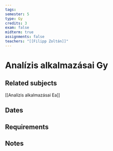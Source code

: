 ```yaml
---
tags: 
semester: 5
type: Gy
credits: 3
exam: false
midterm: true
assignments: false
teachers: "[[Filipp Zoltán]]"
---
```

# Analízis alkalmazásai Gy
## Related subjects
[[Analízis alkalmazásai Ea]]
## Dates
## Requirements
## Notes
